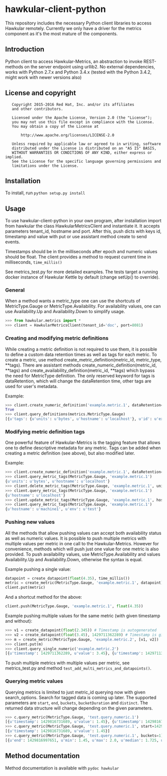 hawkular-client-python
=========================

This repository includes the necessary Python client libraries to access Hawkular remotely. Currently we only have a driver for the metrics component as it's the most mature of the components.

## Introduction

Python client to access Hawkular-Metrics, an abstraction to invoke REST-methods on the server endpoint using urllib2. No external dependencies, works with Python 2.7.x and Python 3.4.x (tested with the Python 3.4.2, might work with newer versions also)

## License and copyright

```
   Copyright 2015-2016 Red Hat, Inc. and/or its affiliates
   and other contributors.

   Licensed under the Apache License, Version 2.0 (the "License");
   you may not use this file except in compliance with the License.
   You may obtain a copy of the License at

       http://www.apache.org/licenses/LICENSE-2.0

   Unless required by applicable law or agreed to in writing, software
   distributed under the License is distributed on an "AS IS" BASIS,
   WITHOUT WARRANTIES OR CONDITIONS OF ANY KIND, either express or implied.
   See the License for the specific language governing permissions and
   limitations under the License.
```

## Installation

To install, run ``python setup.py install``

## Usage

To use hawkular-client-python in your own program, after installation import from hawkular the class HawkularMetricsClient and instantiate it. It accepts parameters tenant_id, hostname and port. After this, push dicts with keys id, timestamp and value with put or use assistant method create to send events.

Timestamps should be in the milliseconds after epoch and numeric values should be float. The client provides a method to request current time in milliseconds, ``time_millis()``

See metrics_test.py for more detailed examples. The tests target a running docker instance of Hawkular Kettle by default (change setUp() to override).

### General

When a method wants a metric_type one can use the shortcuts of MetricType.Gauge or MetricType.Availability. For availability values, one can use Availability.Up and Availability.Down to simplify usage.

```python
>>> from hawkular.metrics import *
>>> client = HawkularMetricsClient(tenant_id='doc', port=8081)
```

### Creating and modifying metric definitions

While creating a metric definition is not required to use them, it is possible to define a custom data retention times as well as tags for each metric. To create a metric, use method create_metric_definition(metric_id, metric_type, **tags). There are assistant methods create_numeric_definition(metric_id, **tags) and create_availability_definition(metric_id, **tags) which bypass the need for MetricType definition. The only reserved keyword for tags is dataRetention, which will change the dataRetention time, other tags are used for user's metadata.

Example:

```python
>>> client.create_numeric_definition('example.metric.1', dataRetention=90, units='bytes', hostname='localhost')
True
>>> client.query_definitions(metrics.MetricType.Gauge)
[{u'tags': {u'units': u'bytes', u'hostname': u'localhost'}, u'id': u'example.metric.1', u'dataRetention': 90, u'tenantId': u'doc'}]
```

### Modifying metric definition tags

One powerful feature of Hawkular-Metrics is the tagging feature that allows one to define descriptive metadata for any metric. Tags can be added when creating a metric definition (see above), but also modified later.

Example:

```python
>>> client.create_numeric_definition('example.metric.1', dataRetention=90, units='bytes', hostname='localhost')
>>> client.query_metric_tags(MetricType.Gauge, 'example.metric.1')
{u'units': u'bytes', u'hostname': u'localhost'}
>>> client.delete_metric_tags(MetricType.Gauge, 'example.metric.1', units='bytes')
>>> client.query_metric_tags(MetricType.Gauge, 'example.metric.1')
{u'hostname': u'localhost'}
>>> client.update_metric_tags(MetricType.Gauge, 'example.metric.1', hostname='machine1', env='test')
>>> client.query_metric_tags(MetricType.Gauge, 'example.metric.1')
{u'hostname': u'machine1', u'env': u'test'}
```

### Pushing new values

All the methods that allow pushing values can accept both availability status as well as numeric values. It is possible to push multiple metrics with multiple values per metric in one call to the Hawkular-Metrics. However for convenience, methods which will push just one value for one metric is also provided. To push availability values, use MetricType.Availability and values Availability.Up and Availability.Down, otherwise the syntax is equal.

Example pushing a single value:

```python
datapoint = create_datapoint(float(4.35), time_millis())
metric = create_metric(MetricType.Gauge, 'example.metric.1', datapoint)
client.put(metric)
```

And a shortcut method for the above:

```python
client.push(MetricType.Gauge, 'example.metric.1', float(4.35))
```

Example pushing multiple values for the same metric (with given timestamp and without):

```python
>>> v1 = create_datapoint(float(2.345)) # Timestamp is autogenerated
>>> v2 = create_datapoint(float(3.45), 1429711362289) # Timestamp is given
>>> m = create_metric(MetricType.Gauge, 'example.metric.2', [v1, v2])
>>> client.put(m)
>>> client.query_single_numeric('example.metric.2')
[{u'timestamp': 1429711362289, u'value': 3.45}, {u'timestamp': 1429711311895, u'value': 2.345}]
```

To push multiple metrics with multiple values per metric, see metrics_test.py and method ``test_add_multi_metrics_and_datapoints()``.

### Querying metric values

Querying metrics is limited to just metric_id querying now with given search_options. Search for tagged data is coming up later. The supported parameters are ``start``, ``end``, ``buckets``, ``bucketDuration`` and ``distinct``. The returned data structure will change depending on the given parameters. 

```python
>>> c.query_metric(MetricType.Gauge, 'test.query.numeric.1')
[{u'timestamp': 1429816731689, u'value': 1.45}, {u'timestamp': 1429816729689, u'value': 2.0}]
>>> c.query_metric(MetricType.Gauge, 'test.query.numeric.1', start=1429816731689)
[{u'timestamp': 1429816731689, u'value': 1.45}]
>>> c.query_metric(MetricType.Gauge, 'test.query.numeric.1', buckets=1)
[{u'end': 1429816997651, u'min': 1.45, u'max': 2.0, u'median': 1.725, u'value': u'NaN', u'start': 1429788197651, u'avg': 1.725, u'empty': False, u'percentile95th': 2.0}]
```

## Method documentation

Method documentation is available with ``pydoc hawkular``
